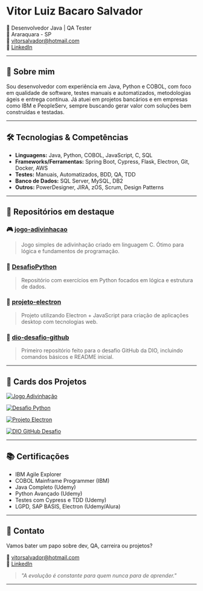 # Vitor Luiz Bacaro Salvador

🚀 Desenvolvedor Java | QA Tester  
📍 Araraquara - SP  
📧 vitorsalvador@hotmail.com  
🔗 [LinkedIn](https://www.linkedin.com/in/vitor-luiz-bacaro-salvador-53b1baab)

---

## 💼 Sobre mim
Sou desenvolvedor com experiência em Java, Python e COBOL, com foco em qualidade de software, testes manuais e automatizados, metodologias ágeis e entrega contínua. Já atuei em projetos bancários e em empresas como IBM e PeopleServ, sempre buscando gerar valor com soluções bem construídas e testadas.

---

## 🛠️ Tecnologias & Competências
- **Linguagens:** Java, Python, COBOL, JavaScript, C, SQL
- **Frameworks/Ferramentas:** Spring Boot, Cypress, Flask, Electron, Git, Docker, AWS
- **Testes:** Manuais, Automatizados, BDD, QA, TDD
- **Banco de Dados:** SQL Server, MySQL, DB2
- **Outros:** PowerDesigner, JIRA, zOS, Scrum, Design Patterns

---

## 📁 Repositórios em destaque

### 🎮 [jogo-adivinhacao](https://github.com/vitorsalvador/jogo-adivinhacao)
> Jogo simples de adivinhação criado em linguagem C. Ótimo para lógica e fundamentos de programação.

### 🧪 [DesafioPython](https://github.com/vitorsalvador/DesafioPython)
> Repositório com exercícios em Python focados em lógica e estrutura de dados.

### 🧠 [projeto-electron](https://github.com/vitorsalvador/projeto-electron)
> Projeto utilizando Electron + JavaScript para criação de aplicações desktop com tecnologias web.

### 🧰 [dio-desafio-github](https://github.com/vitorsalvador/dio-desafio-github)
> Primeiro repositório feito para o desafio GitHub da DIO, incluindo comandos básicos e README inicial.

---

## 🎴 Cards dos Projetos

[![Jogo Adivinhação](https://github-readme-stats.vercel.app/api/pin/?username=vitorsalvador&repo=jogo-adivinhacao)](https://github.com/vitorsalvador/jogo-adivinhacao)

[![Desafio Python](https://github-readme-stats.vercel.app/api/pin/?username=vitorsalvador&repo=DesafioPython)](https://github.com/vitorsalvador/DesafioPython)

[![Projeto Electron](https://github-readme-stats.vercel.app/api/pin/?username=vitorsalvador&repo=projeto-electron)](https://github.com/vitorsalvador/projeto-electron)

[![DIO GitHub Desafio](https://github-readme-stats.vercel.app/api/pin/?username=vitorsalvador&repo=dio-desafio-github)](https://github.com/vitorsalvador/dio-desafio-github)

---

## 📚 Certificações
- IBM Agile Explorer
- COBOL Mainframe Programmer (IBM)
- Java Completo (Udemy)
- Python Avançado (Udemy)
- Testes com Cypress e TDD (Udemy)
- LGPD, SAP BASIS, Electron (Udemy/Alura)

---

## 🤝 Contato
Vamos bater um papo sobre dev, QA, carreira ou projetos?

📧 vitorsalvador@hotmail.com  
🔗 [LinkedIn](https://www.linkedin.com/in/vitor-luiz-bacaro-salvador-53b1baab)

> *"A evolução é constante para quem nunca para de aprender."*

---
